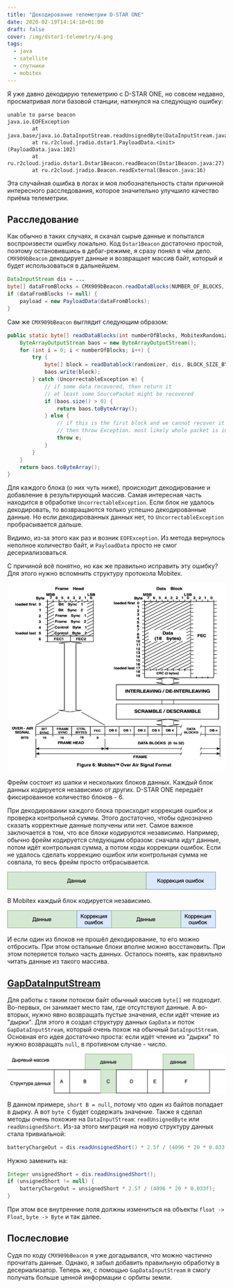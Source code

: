 ```yaml
---
title: "Декодирование телеметрии D-STAR ONE"
date: 2020-02-19T14:14:18+01:00
draft: false
cover: /img/dstar1-telemetry/4.png
tags:
  - java
  - satellite
  - спутники
  - mobitex
---
```

Я уже давно декодирую телеметрию с D-STAR ONE, но совсем недавно, просматривая логи базовой станции, наткнулся на следующую ошибку:

```
unable to parse beacon
java.io.EOFException
        at java.base/java.io.DataInputStream.readUnsignedByte(DataInputStream.java:295)
        at ru.r2cloud.jradio.dstar1.PayloadData.<init>(PayloadData.java:102)
        at ru.r2cloud.jradio.dstar1.Dstar1Beacon.readBeacon(Dstar1Beacon.java:27)
        at ru.r2cloud.jradio.Beacon.readExternal(Beacon.java:16)
```

Эта случайная ошибка в логах и моя любознательность стали причиной интересного расследования, которое значительно улучшило качество приёма телеметрии.

## Расследование

Как обычно в таких случаях, я скачал сырые данные и попытался воспроизвести ошибку локально. Код ```Dstar1Beacon``` достаточно простой, поэтому остановившись в дебаг-режиме, я сразу понял в чём дело. ```CMX909bBeacon``` декодирует данные и возвращает массив байт, который и будет использоваться в дальнейшем. 

```java
DataInputStream dis = ...
byte[] dataFromBlocks = CMX909bBeacon.readDataBlocks(NUMBER_OF_BLOCKS, randomizer, dis);
if (dataFromBlocks != null) {
	payload = new PayloadData(dataFromBlocks);
}
```

Сам же ```CMX909bBeacon``` выглядит следующим образом:

```java
public static byte[] readDataBlocks(int numberOfBlocks, MobitexRandomizer randomizer, DataInputStream dis) throws IOException, UncorrectableException {
	ByteArrayOutputStream baos = new ByteArrayOutputStream();
	for (int i = 0; i < numberOfBlocks; i++) {
		try {
			byte[] block = readDatablock(randomizer, dis, BLOCK_SIZE_BYTES);
			baos.write(block);
		} catch (UncorrectableException e) {
			// if some data recovered, then return it
			// at least some SourcePacket might be recovered
			if (baos.size() > 0) {
				return baos.toByteArray();
			} else {
				// if this is the first block and we cannot recover it
				// then throw Exception. most likely whole packet is invalid
				throw e;
			}
		}
	}
	return baos.toByteArray();
}
```

Для каждого блока (о них чуть ниже), происходит декодирование и добавление в результирующий массив. Самая интересная часть находится в обработке ```UncorrectableException```. Если блок не удалось декодировать, то возвращаются только успешно декодированные данные. Но если декодированных данных нет, то ```UncorrectableException``` пробрасывается дальше.

Видимо, из-за этого как раз и возник ```EOFException```. Из метода вернулось неполное количество байт, и ```PayloadData``` просто не смог десериализоваться.

С причиной всё понятно, но как же правильно исправить эту ошибку? Для этого нужно вспомнить структуру протокола Mobitex.

![](/img/dstar1-telemetry/1.png)

Фрейм состоит из шапки и нескольких блоков данных. Каждый блок данных кодируется независимо от других. D-STAR ONE передаёт фиксированное количество блоков - 6.

При декодировании каждого блока происходит коррекция ошибок и проверка контрольной суммы. Этого достаточно, чтобы однозначно сказать корректные данные получены или нет. Самое важное заключается в том, что все блоки кодируются независимо. Например, обычно фрейм кодируется следующим образом: сначала идут данные, потом идёт контрольная сумма, а потом коды коррекции ошибок. Если не удалось сделать коррекцию ошибок или контрольная сумма не совпала, то весь фрейм просто отбрасывается.

![](/img/dstar1-telemetry/2.jpg)

В Mobitex каждый блок кодируется независимо.

![](/img/dstar1-telemetry/3.jpg)

И если один из блоков не прошёл декодирование, то его можно отбросить. При этом остальные блоки вполне можно восстановить. При этом потеряется только часть данных. Осталось понять, как правильно читать данные из такого массива.

## [GapDataInputStream](https://github.com/dernasherbrezon/jradio/blob/master/src/main/java/ru/r2cloud/jradio/util/GapDataInputStream.java)

Для работы с таким потоком байт обычный массив ```byte[]``` не подходит. Во-первых, он занимает место там, где отсутствуют данные. А во-вторых, нужно явно возвращать пустые значения, если идёт чтение из "дырки". Для этого я создал структуру данных ```GapData``` и поток ```GapDataInputStream```, который очень похож на обычный ```DataInputStream```. Основная его идея достаточно проста: если идёт чтение из "дырки" то нужно возвращать ```null```, в противном случае - число.

![](/img/dstar1-telemetry/4.png)
 
В данном примере, ```short B = null```, потому что один из байтов попадает в дырку. А вот ```byte C``` будет содержать значение. Также я сделал методы очень похожие на ```DataInputStream```: ```readUnsignedByte``` или ```readUnsignedShort```. Из-за этого миграция на новую структуру данных стала тривиальной:

```java
batteryChargeOut = dis.readUnsignedShort() * 2.5f / (4096 * 20 * 0.033f);
```

Нужно заменить на:
```java
Integer unsignedShort = dis.readUnsignedShort();
if (unsignedShort != null) {
	batteryChargeOut = unsignedShort * 2.5f / (4096 * 20 * 0.033f);
}
```

При этом все внутренние поля должны измениться на объекты ```float -> Float```, ```byte -> Byte``` и так далее.

## Послесловие

Судя по коду ```CMX909bBeacon``` я уже догадывался, что можно частично прочитать данные. Однако, я забыл добавить правильную обработку в десериализатор. Теперь же, с помощью ```GapDataInputStream``` я смогу получать больше ценной информации с орбиты земли.